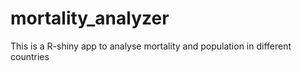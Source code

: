 # mortality_analyzer
This is a R-shiny app to analyse mortality and population in different countries
